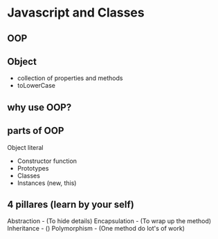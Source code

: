 # Javascript and Classes

## OOP

## Object
- collection of properties and methods
- toLowerCase

## why use OOP?

## parts of OOP
Object literal

- Constructor function
- Prototypes
- Classes
- Instances (new, this)

## 4 pillares (learn by your self)
Abstraction  - (To hide details)
Encapsulation - (To wrap up the method)
Inheritance - ()
Polymorphism - (One method do lot's of work)